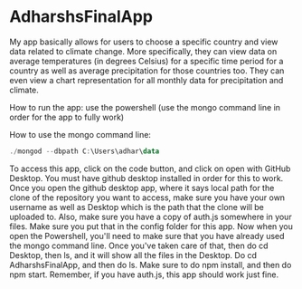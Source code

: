 # AdharshsFinalApp
 
My app basically allows for users to choose a specific country and view data related to climate change. More specifically, they can view data on average temperatures (in degrees Celsius) for a specific time period for a country as well as average precipitation for those countries too. They can even view a chart representation for all monthly data for precipitation and climate.

How to run the app: use the powershell (use the mongo command line in order for the app to fully work)

How to use the mongo command line:
``` powershell
./mongod --dbpath C:\Users\adhar\data

```

To access this app, click on the code button, and click on open with GitHub Desktop. You must have github desktop installed in order for this to work. Once you open the github desktop app, where it says local path for the clone of the repository you want to access, make sure you have your own username as well as Desktop which is the path that the clone will be uploaded to. Also, make sure you have a copy of auth.js somewhere in your files. Make sure you put that in the config folder for this app. Now when you open the Powershell, you'll need to make sure that you have already used the mongo command line. Once you've taken care of that, then do cd Desktop, then ls, and it will show all the files in the Desktop. Do cd AdharshsFinalApp, and then do ls. Make sure to do npm install, and then do npm start. Remember, if you have auth.js, this app should work just fine.
